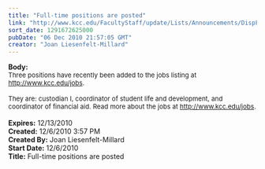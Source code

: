 ```yaml
---
title: "Full-time positions are posted"
link: "http://www.kcc.edu/FacultyStaff/update/Lists/Announcements/DispForm.aspx?ID=29"
sort_date: 1291672625000
pubDate: "06 Dec 2010 21:57:05 GMT"
creator: "Joan Liesenfelt-Millard"
---
```


<div><b>Body:</b> <div class=ExternalClassD63E22AF8693462FB8006D40F17904DC>
<div><font size=2>Three positions have recently been added to the jobs listing at </font><a href="/jobs"><font size=2>http://www.kcc.edu/jobs</font></a><font size=2>. <br><br>They are: custodian I, coordinator of student life and development, and coordinator of financial aid. Read more about the jobs at </font><a href="/jobs"><font size=2>http://www.kcc.edu/jobs</font></a><font size=2>.</font></div>
<div><font size=2></font> </div></div></div>
<div><b>Expires:</b> 12/13/2010</div>
<div><b>Created:</b> 12/6/2010 3:57 PM</div>
<div><b>Created By:</b> Joan Liesenfelt-Millard</div>
<div><b>Start Date:</b> 12/6/2010</div>
<div><b>Title:</b> Full-time positions are posted</div>

